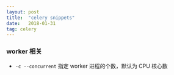 ```yaml
---
layout: post
title:  "celery snippets"
date:   2018-01-31
tag: celery
---
```

### worker 相关
* `-c --concurrent` 指定 worker 进程的个数，默认为 CPU 核心数

